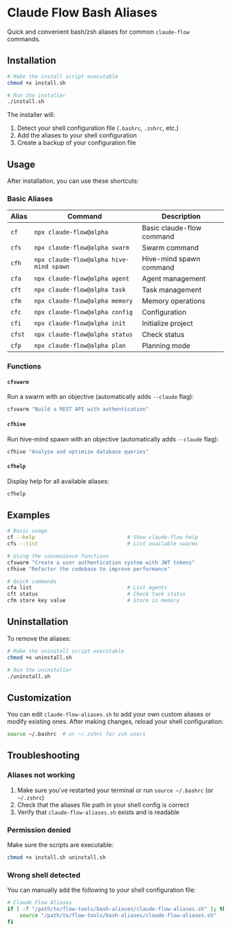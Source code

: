 # Claude Flow Bash Aliases

Quick and convenient bash/zsh aliases for common `claude-flow` commands.

## Installation

```bash
# Make the install script executable
chmod +x install.sh

# Run the installer
./install.sh
```

The installer will:
1. Detect your shell configuration file (`.bashrc`, `.zshrc`, etc.)
2. Add the aliases to your shell configuration
3. Create a backup of your configuration file

## Usage

After installation, you can use these shortcuts:

### Basic Aliases

| Alias | Command | Description |
|-------|---------|-------------|
| `cf` | `npx claude-flow@alpha` | Basic claude-flow command |
| `cfs` | `npx claude-flow@alpha swarm` | Swarm command |
| `cfh` | `npx claude-flow@alpha hive-mind spawn` | Hive-mind spawn command |
| `cfa` | `npx claude-flow@alpha agent` | Agent management |
| `cft` | `npx claude-flow@alpha task` | Task management |
| `cfm` | `npx claude-flow@alpha memory` | Memory operations |
| `cfc` | `npx claude-flow@alpha config` | Configuration |
| `cfi` | `npx claude-flow@alpha init` | Initialize project |
| `cfst` | `npx claude-flow@alpha status` | Check status |
| `cfp` | `npx claude-flow@alpha plan` | Planning mode |

### Functions

#### `cfswarm`
Run a swarm with an objective (automatically adds `--claude` flag):
```bash
cfswarm "Build a REST API with authentication"
```

#### `cfhive`
Run hive-mind spawn with an objective (automatically adds `--claude` flag):
```bash
cfhive "Analyze and optimize database queries"
```

#### `cfhelp`
Display help for all available aliases:
```bash
cfhelp
```

## Examples

```bash
# Basic usage
cf --help                              # Show claude-flow help
cfs --list                             # List available swarms

# Using the convenience functions
cfswarm "Create a user authentication system with JWT tokens"
cfhive "Refactor the codebase to improve performance"

# Quick commands
cfa list                               # List agents
cft status                             # Check task status
cfm store key value                    # Store in memory
```

## Uninstallation

To remove the aliases:

```bash
# Make the uninstall script executable
chmod +x uninstall.sh

# Run the uninstaller
./uninstall.sh
```

## Customization

You can edit `claude-flow-aliases.sh` to add your own custom aliases or modify existing ones. After making changes, reload your shell configuration:

```bash
source ~/.bashrc  # or ~/.zshrc for zsh users
```

## Troubleshooting

### Aliases not working
1. Make sure you've restarted your terminal or run `source ~/.bashrc` (or `~/.zshrc`)
2. Check that the aliases file path in your shell config is correct
3. Verify that `claude-flow-aliases.sh` exists and is readable

### Permission denied
Make sure the scripts are executable:
```bash
chmod +x install.sh uninstall.sh
```

### Wrong shell detected
You can manually add the following to your shell configuration file:
```bash
# Claude Flow Aliases
if [ -f "/path/to/flow-tools/bash-aliases/claude-flow-aliases.sh" ]; then
    source "/path/to/flow-tools/bash-aliases/claude-flow-aliases.sh"
fi
```
